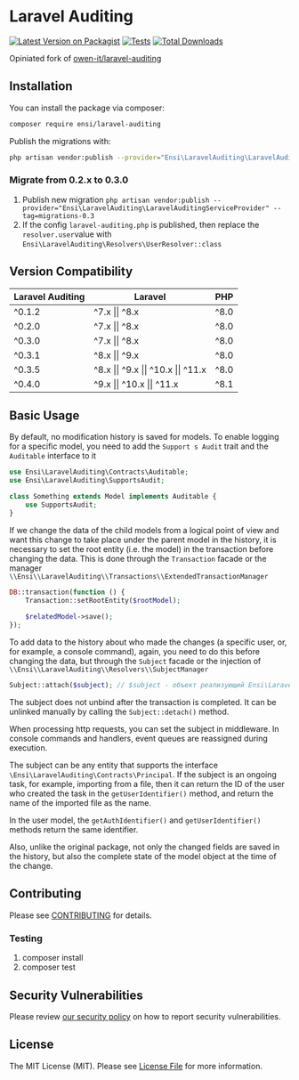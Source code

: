 # Laravel Auditing

[![Latest Version on Packagist](https://img.shields.io/packagist/v/ensi/laravel-auditing.svg?style=flat-square)](https://packagist.org/packages/ensi/laravel-auditing)
[![Tests](https://github.com/ensi-platform/laravel-auditing/actions/workflows/run-tests.yml/badge.svg?branch=master)](https://github.com/ensi-platform/laravel-auditing/actions/workflows/run-tests.yml)
[![Total Downloads](https://img.shields.io/packagist/dt/ensi/laravel-auditing.svg?style=flat-square)](https://packagist.org/packages/ensi/laravel-auditing)

Opiniated fork of [owen-it/laravel-auditing](https://github.com/owen-it/laravel-auditing)

## Installation

You can install the package via composer:

```bash
composer require ensi/laravel-auditing
```

Publish the migrations with:

```bash
php artisan vendor:publish --provider="Ensi\LaravelAuditing\LaravelAuditingServiceProvider"
```

### Migrate from 0.2.x to 0.3.0

1. Publish new migration `php artisan vendor:publish --provider="Ensi\LaravelAuditing\LaravelAuditingServiceProvider" --tag=migrations-0.3`
2. If the config `laravel-auditing.php` is published, then replace the `resolver.user`value with `Ensi\LaravelAuditing\Resolvers\UserResolver::class`

## Version Compatibility

| Laravel Auditing | Laravel                              | PHP  |
|------------------|--------------------------------------|------|
| ^0.1.2           | ^7.x \|\| ^8.x                       | ^8.0 |
| ^0.2.0           | ^7.x \|\| ^8.x                       | ^8.0 |
| ^0.3.0           | ^7.x \|\| ^8.x                       | ^8.0 |
| ^0.3.1           | ^8.x \|\| ^9.x                       | ^8.0 |
| ^0.3.5           | ^8.x \|\| ^9.x \|\| ^10.x \|\| ^11.x | ^8.0 |
| ^0.4.0           | ^9.x \|\| ^10.x \|\| ^11.x           | ^8.1 |

## Basic Usage

By default, no modification history is saved for models.
To enable logging for a specific model, you need to add the `Support s Audit` trait and the `Auditable` interface to it

```php
use Ensi\LaravelAuditing\Contracts\Auditable;
use Ensi\LaravelAuditing\SupportsAudit;

class Something extends Model implements Auditable {
    use SupportsAudit;
}

```

If we change the data of the child models from a logical point of view and want this change to take place under the parent model in the history, it is necessary to set the root entity (i.e. the model) in the transaction before changing the data.
This is done through the `Transaction` facade or the manager `\\Ensi\\LaravelAuditing\\Transactions\\ExtendedTransactionManager`

```php
DB::transaction(function () {
    Transaction::setRootEntity($rootModel);
    
    $relatedModel->save();
});
```

To add data to the history about who made the changes (a specific user, or, for example, a console command), again, you need to do this before changing the data, but through the `Subject` facade or the injection of `\\Ensi\\LaravelAuditing\\Resolvers\\SubjectManager`

```php
Subject::attach($subject); // $subject - объект реализующий Ensi\LaravelAuditing\Contracts
```

The subject does not unbind after the transaction is completed.
It can be unlinked manually by calling the `Subject::detach()` method.

When processing http requests, you can set the subject in middleware. In console commands and handlers, event queues are reassigned during execution.

The subject can be any entity that supports the interface `\Ensi\LaravelAuditing\Contracts\Principal`.
If the subject is an ongoing task, for example, importing from a file, then it can return the ID of the user who created the task in the `getUserIdentifier()` method, and return the name of the imported file as the name.

In the user model, the `getAuthIdentifier()` and `getUserIdentifier()` methods return the same identifier.

Also, unlike the original package, not only the changed fields are saved in the history, but also the complete state of the model object at the time of the change.

## Contributing

Please see [CONTRIBUTING](.github/CONTRIBUTING.md) for details.

### Testing

1. composer install
2. composer test

## Security Vulnerabilities

Please review [our security policy](.github/SECURITY.md) on how to report security vulnerabilities.

## License

The MIT License (MIT). Please see [License File](LICENSE.md) for more information.
